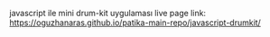 javascript ile mini drum-kit uygulaması
live page link: https://oguzhanaras.github.io/patika-main-repo/javascript-drumkit/